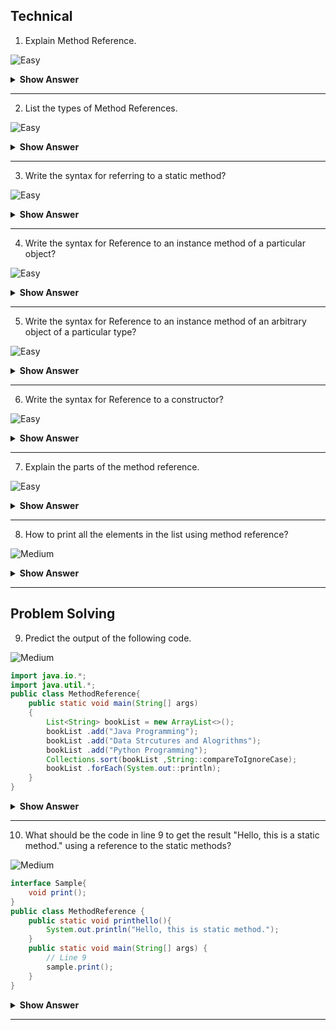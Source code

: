 ## Technical
1. Explain Method Reference.

![Easy](https://github.com/revaturelabs/interviewquestions/blob/dev/ComplexityTags/simple%20(2).svg)

<details><summary><b> Show Answer </b></summary>
 
 <blockquote>

It is to refer the method of functional interface. While using a lambda expression to refer to a method, we can use a method reference instead of a lambda expressison.
  
  </blockquote>

</details>
 
 ---

2. List the types of Method References.

![Easy](https://github.com/revaturelabs/interviewquestions/blob/dev/ComplexityTags/simple%20(2).svg)

<details><summary><b> Show Answer </b></summary>
 <blockquote>
  
- Reference to a static method.
  
- Reference to an instance method.
  
- Reference to an instance method of an arbitrary object of a particular type
  
- Reference to a constructor.
  
 </blockquote>
</details>

 ---
 
3. Write the syntax for referring to a static method?

![Easy](https://github.com/revaturelabs/interviewquestions/blob/dev/ComplexityTags/simple%20(2).svg)

<details><summary><b> Show Answer </b></summary>
 
 <blockquote>
  
- ContainingClass::staticMethodName
- We can refer to the static method by calling its name with the class where it resides.
  
 </blockquote>
 
</details>
 
 ---

4. Write the syntax for Reference to an instance method of a particular object?

![Easy](https://github.com/revaturelabs/interviewquestions/blob/dev/ComplexityTags/simple%20(2).svg)

<details><summary><b> Show Answer </b></summary>
 
 <blockquote>
  
- containingObject::instanceMethodName
- use the instance method name of the particular object name.
  
 </blockquote>
 
</details>

 ---
 
5. Write the syntax for Reference to an instance method of an arbitrary object of a particular type?

![Easy](https://github.com/revaturelabs/interviewquestions/blob/dev/ComplexityTags/simple%20(2).svg)

<details><summary><b> Show Answer </b></summary>
 
 <blockquote>
  
- We can mention the type with the instance method name of the object.
- ContainingType::methodName
  
 </blockquote>
 
</details>
 
 ---

6. Write the syntax for Reference to a constructor?

![Easy](https://github.com/revaturelabs/interviewquestions/blob/dev/ComplexityTags/simple%20(2).svg)

<details><summary><b> Show Answer </b></summary>
 
 <blockquote>
  
- ClassName::new
- new is the keyword to refer to the constructor with the class name.
  
 </blockquote>
</details>

 ---
 
 7. Explain the parts of the method reference.

 ![Easy](https://github.com/revaturelabs/interviewquestions/blob/dev/ComplexityTags/simple%20(2).svg)
 
<details><summary><b> Show Answer </b></summary>
 
 <blockquote>
  
- It has 2 parts. class/object and method/constructor.
- Separated by :: (double colons)
- No additional parameters are passed in method reference.
  
 </blockquote>
 
</details>
 
 ---

8. How to print all the elements in the list using method reference?

![Medium](https://github.com/revaturelabs/interviewquestions/blob/dev/ComplexityTags/Medium%20(2).svg)

<details><summary><b> Show Answer </b></summary>


 ``` java 
 list.forEach(System.out::println);  
 ``` 
<details><summary><b>Explanation</b></summary>
  <blockquote>
- Here we are using the forEach method to display the elements one by one in the list.
 </blockquote>
</details>
 
 </details>

 ---
 
## Problem Solving

9. Predict the output of the following code.

![Medium](https://github.com/revaturelabs/interviewquestions/blob/dev/ComplexityTags/Medium%20(2).svg)

``` java
import java.io.*;
import java.util.*;
public class MethodReference{
    public static void main(String[] args)
    {
        List<String> bookList = new ArrayList<>();
        bookList .add("Java Programming");
        bookList .add("Data Strcutures and Alogrithms");
        bookList .add("Python Programming");
        Collections.sort(bookList ,String::compareToIgnoreCase);
        bookList .forEach(System.out::println);
    }
}
``` 

<details><summary><b> Show Answer </b></summary>
 
 <blockquote>
  
   Data Structures and Alogrithms<br>
   Java Programming<br>
   Python Programming
  
  </blockquote>
 
 <details><summary><b>Explanation</b></summary>
  
   <blockquote>
    
   -  This is an example of Reference to an instance method of an arbitrary object of a particular type.
   -  First, it will sort the list and apply compareToIgnoreCase to return the result.
    
 </blockquote>
  
</details>
 
 </details>

 ---
 
10. What should be the code in line 9  to get the result "Hello, this is a static method." using a reference to the static methods?

![Medium](https://github.com/revaturelabs/interviewquestions/blob/dev/ComplexityTags/Medium%20(2).svg)

``` java
interface Sample{  
    void print();  
}  
public class MethodReference {  
    public static void printhello(){  
        System.out.println("Hello, this is static method.");  
    }  
    public static void main(String[] args) {  
        // Line 9
        sample.print();  
    }  
} 
```
<details><summary><b> Show Answer </b></summary>
 
 ``` java

 Sample sample = MethodReference::printhello; 
 
 ```
 
 <details><summary><b>Explanation</b></summary>
  
   <blockquote>
    
 - Here the static method reference printhello() refers to its functional method print() in the interface Sample.
    
 </blockquote>
  
 </details>
 
 </details>
 
 ---



